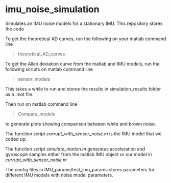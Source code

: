 # imu_noise_simulation
Simulates an IMU noise models for a stationary IMU.
This repository stores the code 

To get the theoretical AD curves, run the following on your matlab command line 
> theoretical_AD_curves

To get the Allan deviation curve from the matlab and IMU models, run the following scripts on matlab command line
> sensor_models

This takes a while to run and stores the results in simulation_results folder as a .mat file. 

Then run on matlab command line
>Compare_models

to generate plots showing comparison between white and brown noise.

The function script *corrupt_with_sensor_noise.m* is the IMU model that we coded up. 

The function script *simulate_motion.m* generates acceleration and gyroscope samples either from the matlab IMU object or our model 
in *corrupt_with_sensor_noise.m*

The config files in IMU_params/test_imu_params stores parameters for different IMU models with noise model parameters. 

